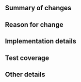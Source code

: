 ## Summary of changes

## Reason for change

## Implementation details

## Test coverage

## Other details
<!-- Fixes #{issue} -->

<!--  ⚠️ Note: where possible, please obtain 2 approvals prior to merging. Unless CODEOWNERS specifies otherwise, for external teams it is typically best to have one review from a team-member, and one review from apm-dotnet. Trivial changes do not require 2 reviews. -->
